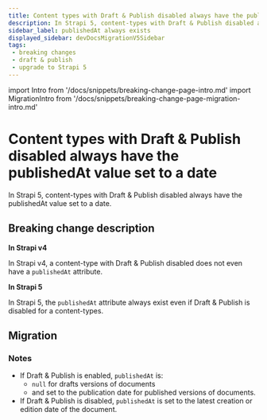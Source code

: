 ```yaml
---
title: Content types with Draft & Publish disabled always have the publishedAt value set to a date
description: In Strapi 5, content-types with Draft & Publish disabled always have the publishedAt value set to a date.
sidebar_label: publishedAt always exists
displayed_sidebar: devDocsMigrationV5Sidebar
tags:
 - breaking changes
 - draft & publish
 - upgrade to Strapi 5
---
```


import Intro from '/docs/snippets/breaking-change-page-intro.md'
import MigrationIntro from '/docs/snippets/breaking-change-page-migration-intro.md'

# Content types with Draft & Publish disabled always have the publishedAt value set to a date

In Strapi 5, content-types with Draft & Publish disabled always have the publishedAt value set to a date.
<Intro />

## Breaking change description

<SideBySideContainer>

<SideBySideColumn>

**In Strapi v4**

In Strapi v4, a content-type with Draft & Publish disabled does not even have a `publishedAt` attribute.

</SideBySideColumn>

<SideBySideColumn>

**In Strapi 5**

In Strapi 5, the `publishedAt` attribute always exist even if Draft & Publish is disabled for a content-types.

</SideBySideColumn>

</SideBySideContainer>

## Migration

<MigrationIntro />

### Notes

* If Draft & Publish is enabled, `publishedAt` is:
  * `null` for drafts versions of documents
  * and set to the publication date for published versions of documents.
* If Draft & Publish is disabled, `publishedAt` is set to the latest creation or edition date of the document.
